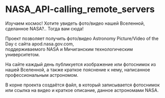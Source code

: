 # NASA_API-calling_remote_servers
Изучаем космос!
Хотите увидеть фото/видео нашей Вселенной, сделанное NASA?.. Тогда вам сюда!  

Проект позволяет получить фото/видео Astronomy Picture/Video of the Day с сайта apod.nasa.gov.com,  
поддерживаемого NASA и Мичиганским технологическим университетом.    

На сайте каждый день публикуется изображение или фотоснимок из нашей Вселенной, а также краткое пояснение к нему, написанное профессиональным астрономом.

В корне проекта создаётся файл, в который записывается фотоснимок или ссылка на видео и краткое описание, данное астрономами NASA.


